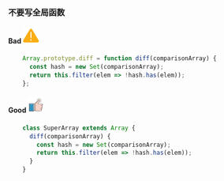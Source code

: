 ### 不要写全局函数

#### Bad  ![logo](./images/icon_bad.svg ':size=WIDTHxHEIGHT')
```js
	Array.prototype.diff = function diff(comparisonArray) {
	  const hash = new Set(comparisonArray);
	  return this.filter(elem => !hash.has(elem));
	};
```
#### Good  ![logo](./images/icon_good.svg ':size=WIDTHxHEIGHT')
```js
	class SuperArray extends Array {
	  diff(comparisonArray) {
	    const hash = new Set(comparisonArray);
	    return this.filter(elem => !hash.has(elem));
	  }
	}
```